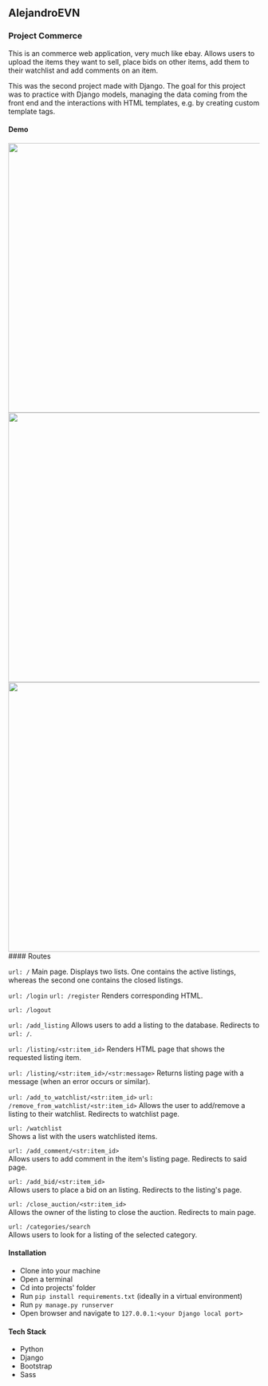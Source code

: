 ## AlejandroEVN

### Project Commerce 

This is an commerce web application, very much like ebay. Allows users to upload the items they want to sell, place bids on other items, add them to their watchlist 
and add comments on an item.

This was the second project made with Django.
The goal for this project was to practice with Django models, managing the data coming from the front end
and the interactions with HTML templates, e.g. by creating custom template tags.

#### Demo
<img src="./auctions/demo/commerce-demo1.gif" width="960" height="540" />
<img src="./auctions/demo/commerce-demo2.gif" width="960" height="540" />
<img src="./auctions/demo/commerce-demo3.gif" width="960" height="540" />
#### Routes

`url: /`
Main page. Displays two lists. One contains the active listings, whereas the second one contains the closed listings.

`url: /login` `url: /register`
Renders corresponding HTML.

`url: /logout`

`url: /add_listing`
Allows users to add a listing to the database. Redirects to `url: /`.

`url: /listing/<str:item_id>`
Renders HTML page that shows the requested listing item.

`url: /listing/<str:item_id>/<str:message>`
Returns listing page with a message (when an error occurs or similar).

`url: /add_to_watchlist/<str:item_id>` `url: /remove_from_watchlist/<str:item_id>` 
Allows the user to add/remove a listing to their watchlist. Redirects to watchlist page.

`url: /watchlist`  
Shows a list with the users watchlisted items.

`url: /add_comment/<str:item_id>`  
Allows users to add comment in the item's listing page. Redirects to said page.

`url: /add_bid/<str:item_id>`  
Allows users to place a bid on an listing. Redirects to the listing's page.

`url: /close_auction/<str:item_id>`  
Allows the owner of the listing to close the auction. Redirects to main page.

`url: /categories/search`  
Allows users to look for a listing of the selected category.

#### Installation

- Clone into your machine
- Open a terminal
- Cd into projects' folder
- Run `pip install requirements.txt` (ideally in a virtual environment)
- Run `py manage.py runserver`
- Open browser and navigate to `127.0.0.1:<your Django local port>`

#### Tech Stack
- Python
- Django
- Bootstrap
- Sass
